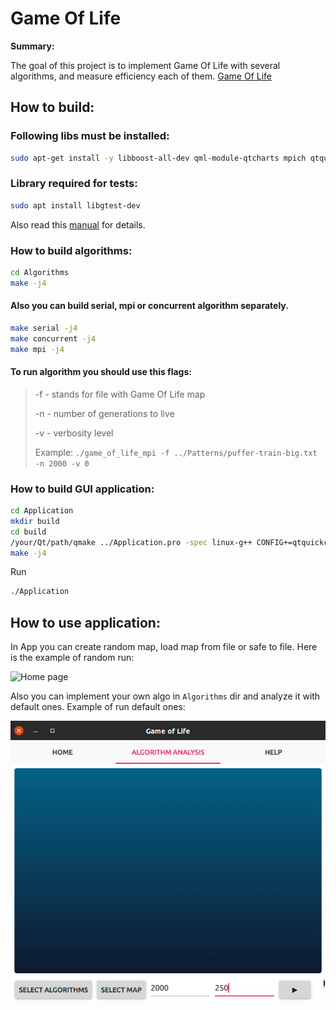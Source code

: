 # Game Of Life

__Summary:__

The goal of this project is to implement Game Of Life with several algorithms, and measure efficiency each of them. [Game Of Life](https://en.wikipedia.org/wiki/Conway%27s_Game_of_Life)

## How to build:

### Following libs must be installed:
```sh
sudo apt-get install -y libboost-all-dev qml-module-qtcharts mpich qtquickcontrols2-5-dev qml-module-qt-labs-platform qml-module-qtquick-dialogs
```

### Library required for tests:
```sh
sudo apt install libgtest-dev
```
Also read this [manual](https://medium.com/@rvarago/introduction-to-google-c-unit-testing-3d564c30f3b0) for details.

### How to build algorithms:
```sh
cd Algorithms
make -j4
```
#### Also you can build serial, mpi or concurrent algorithm separately.
```sh
make serial -j4
make concurrent -j4
make mpi -j4
```
#### To run algorithm you should use this flags:
> -f - stands for file with Game Of Life map
> 
> -n - number of generations to live
> 
> -v - verbosity level
> 
> Example: `./game_of_life_mpi -f ../Patterns/puffer-train-big.txt -n 2000 -v 0`

### How to build GUI application:
```sh
cd Application
mkdir build
cd build
/your/Qt/path/qmake ../Application.pro -spec linux-g++ CONFIG+=qtquickcompiler
make -j4
```
Run
```sh
./Application
```

## How to use application:
In App you can create random map, load map from file or safe to file.
Here is the example of random run:

![Home page](Home_page.gif "Home page")

Also you can implement your own algo in `Algorithms` dir and analyze it with default ones.
Example of run default ones:

![Analyzer page](Analyzer_page.gif "Analyzer page")
